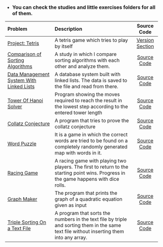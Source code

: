 * ### You can check the studies and little exercises folders for all of them.


|Problem    |Description |Source Code   |
|:-----------|:-|:--------------:|
|[Project: Tetris](https://github.com/meteahmetyakar/Project-Tetris)|A tetris game which tries to play by itself|[Version Section](https://github.com/meteahmetyakar/Project-Tetris)
|[Comparison of Sorting Algorithms ](https://github.com/meteahmetyakar/exercises/tree/main/studies/13.Sorting%20algorithms%20lab)|A study in which I compare sorting algorithms with each other and analyze them.|[Source Code](https://github.com/meteahmetyakar/exercises/tree/main/studies/13.Sorting%20algorithms%20lab/SortingLab/src)
|[Data Management System With Linked Lists](https://github.com/meteahmetyakar/exercises/tree/main/studies/12.DMS%20with%20linked%20lists)|A database system built with linked lists. The data is saved to the file and read from there.|[Source Code](https://github.com/meteahmetyakar/exercises/blob/main/studies/12.DMS%20with%20linked%20lists/source%20code/main.c)
|[Tower Of Hanoi Solver](https://github.com/meteahmetyakar/exercises/tree/main/studies/10.tower%20of%20hanoi%20solver)|Program showing the moves required to reach the result in the lowest step according to the entered tower length|[Source Code](https://github.com/meteahmetyakar/exercises/blob/main/studies/10.tower%20of%20hanoi%20solver/source%20code/main.c)
|[Collatz Conjecture](https://github.com/meteahmetyakar/exercises/tree/main/studies/8.collatz%20conjecture%20with%20recursive%20solution)|A program that tries to prove the collatz conjecture|[Source Code](https://github.com/meteahmetyakar/exercises/blob/main/studies/8.collatz%20conjecture%20with%20recursive%20solution/source%20code/util.c)
|[Word Puzzle](https://github.com/meteahmetyakar/exercises/tree/main/studies/7.word%20puzzle)|It is a game in which the correct words are tried to be found on a completely randomly generated map with words in it.|[Source Code](https://github.com/meteahmetyakar/exercises/blob/main/studies/7.word%20puzzle/source%20code/main.c)
|[Racing Game](https://github.com/meteahmetyakar/exercises/tree/main/studies/6.mini%20racing%20game)|A racing game with playing two players. The first to return to the starting point wins. Progress in the game happens with dice rolls.|[Source Code](https://github.com/meteahmetyakar/exercises/blob/main/studies/6.mini%20racing%20game/source%20code/main.c)
|[Graph Maker](https://github.com/meteahmetyakar/exercises/tree/main/studies/4.graph%20maker)|The program that prints the graph of a quadratic equation given as input|[Source Code](https://github.com/meteahmetyakar/exercises/blob/main/studies/4.graph%20maker/source%20code/main.c)
|[Triple Sorting On a Text File](https://github.com/meteahmetyakar/exercises/tree/main/studies/3.triple%20sorting%20without%20arrays)|A program that sorts the numbers in the text file by triple and sorting them in the same text file without inserting them into any array.|[Source Code](https://github.com/meteahmetyakar/exercises/blob/main/studies/3.triple%20sorting%20without%20arrays/source%20code/main.c)
